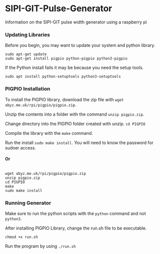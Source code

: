 # SIPI-GIT-Pulse-Generator
Information on the SIPI-GIT pulse width generator using a raspberry pi

### Updating Libraries

Before you begin, you may want to update your system and python library.
```
sudo apt-get update
sudo apt-get install pigpio python-pigpio python3-pigpio
```

If the Python install fails it may be because you need the setup tools.

`sudo apt install python-setuptools python3-setuptools`

### PIGPIO Installation

To install the PIGPIO library, download the zip file with `wget abyz.me.uk/rpi/pigpio/pigpio.zip`.

Unzip the contents into a folder with the command `unzip pigpio.zip`.

Change directory into the PIGPIO folder created with unzip. `cd PIGPIO`

Compile the library with the `make` command.

Run the install `sudo make install`.
You will need to know the password for sudoer access.

#### Or

```

wget abyz.me.uk/rpi/pigpio/pigpio.zip
unzip pigpio.zip
cd PIGPIO
make
sudo make install

```
### Running Generator

Make sure to run the python scripts with the `python` command and not `python3`.

After installing PIGPIO Library, change the run.sh file to be executable.

`chmod +x run.sh`

Run the program by using `./run.sh`
